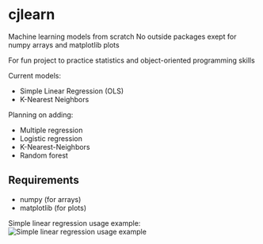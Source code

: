# cjlearn
Machine learning models from scratch 
No outside packages exept for numpy arrays and matplotlib plots

For fun project to practice statistics and object-oriented programming skills

Current models:
- Simple Linear Regression (OLS)
- K-Nearest Neighbors

Planning on adding:
- Multiple regression
- Logistic regression
- K-Nearest-Neighbors
- Random forest

## Requirements
- numpy (for arrays)
- matplotlib (for plots)

Simple linear regression usage example:
![Simple linear regression usage example](https://github.com/CarlJacobson/cjlearn/blob/main/Images/SLR_usage_Example.gif)
